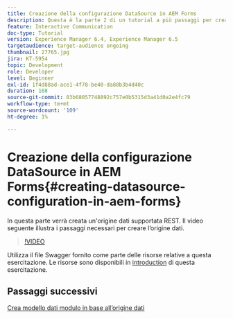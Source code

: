 ```yaml
---
title: Creazione della configurazione DataSource in AEM Forms
description: Questa è la parte 2 di un tutorial a più passaggi per creare il tuo primo documento di comunicazione interattiva. In questa parte verrà creata un'origine dati supportata REST.  Il video seguente illustra i passaggi necessari per creare l’origine dati.
feature: Interactive Communication
doc-type: Tutorial
version: Experience Manager 6.4, Experience Manager 6.5
targetaudience: target-audience ongoing
thumbnail: 27765.jpg
jira: KT-5954
topic: Development
role: Developer
level: Beginner
exl-id: 1f4d88ad-ace1-4f78-be40-da80b3b4d40c
duration: 168
source-git-commit: 03b68057748892c757e0b5315d3a41d0a2e4fc79
workflow-type: tm+mt
source-wordcount: '109'
ht-degree: 1%

---
```


# Creazione della configurazione DataSource in AEM Forms{#creating-datasource-configuration-in-aem-forms}

In questa parte verrà creata un&#39;origine dati supportata REST.  Il video seguente illustra i passaggi necessari per creare l’origine dati.

>[!VIDEO](https://video.tv.adobe.com/v/328809?quality=12&learn=on&captions=ita)

Utilizza il file Swagger fornito come parte delle risorse relative a questa esercitazione. Le risorse sono disponibili in [introduction](introduction.md) di questa esercitazione.

## Passaggi successivi

[Crea modello dati modulo in base all’origine dati](./create-form-data-model.md)

